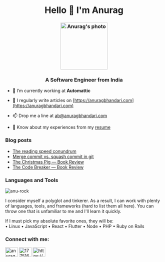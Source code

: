 <h1 align="center">Hello 👋 I'm Anurag</h1>

<h3 align="center"><img src="https://user-images.githubusercontent.com/1288616/148529666-2368f07e-8b57-40ae-bfd9-0d897566c966.jpg" alt="Anurag's photo" width="150" /></h3>

<h3 align="center">A Software Engineer from India</h3>

- 🔭 I’m currently working at **Automattic**

- 📝 I regularly write articles on [https://anuragbhandari.com](https://anuragbhandari.com)

- 📫 Drop me a line at ab@anuragbhandari.com

- 📄 Know about my experiences from my [resume](https://docs.google.com/document/d/1T6sn8dRbfAA1NP74vGRi77tHyNR4mI1lGe-Ffv7elDQ/edit?usp=sharing)

### Blog posts
<!-- BLOG-POST-LIST:START -->
- [The reading speed conundrum](https://anuragbhandari.com/literary-pursuits/the-reading-speed-conundrum-1897/)
- [Merge commit vs. squash commit in git](https://anuragbhandari.com/coding-tech/merge-commit-vs-squash-commit-in-git-1895/)
- [The Christmas Pig — Book Review](https://anuragbhandari.com/literary-pursuits/the-christmas-pig-book-review-1890/)
- [The Code Breaker — Book Review](https://anuragbhandari.com/literary-pursuits/the-code-breaker-review-1886/)
<!-- BLOG-POST-LIST:END -->

### Languages and Tools
<p><img src="https://github-readme-stats.vercel.app/api/top-langs?username=anu-rock&show_icons=true&locale=en&layout=compact" alt="anu-rock" /></p>

I consider myself a polyglot and tinkerer. As a result, I can work with plenty of languages, tools, and frameworks (hard to list them all here). You can throw one that is unfamiliar to me and I'll learn it quickly.

If I must pick my absolute favorite ones, they will be:  
• Linux • JavaScript • React • Flutter • Node • PHP • Ruby on Rails

### Connect with me:
<a href="https://twitter.com/anuragbhandari" target="blank"><img align="center" src="https://raw.githubusercontent.com/rahuldkjain/github-profile-readme-generator/master/src/images/icons/Social/twitter.svg" alt="anuragbhandari" height="30" width="40" /></a>
<a href="https://stackoverflow.com/users/1775160" target="blank"><img align="center" src="https://raw.githubusercontent.com/rahuldkjain/github-profile-readme-generator/master/src/images/icons/Social/stack-overflow.svg" alt="1775160" height="30" width="40" /></a>
<a href="https://anuragbhandari.com/feed" target="blank"><img align="center" src="https://raw.githubusercontent.com/rahuldkjain/github-profile-readme-generator/master/src/images/icons/Social/rss.svg" alt="https://anuragbhandari.com/feed" height="30" width="40" /></a>

<!-- <p>&nbsp;<img align="center" src="https://github-readme-stats.vercel.app/api?username=anu-rock&show_icons=true&locale=en" alt="anu-rock" /></p>
 -->

